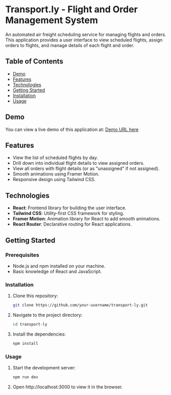 # Transport.ly - Flight and Order Management System

An automated air freight scheduling service for managing flights and orders. This application provides a user interface to view scheduled flights, assign orders to flights, and manage details of each flight and order.

## Table of Contents

- [Demo](#demo)
- [Features](#features)
- [Technologies](#technologies)
- [Getting Started](#getting-started)
- [Installation](#installation)
- [Usage](#usage)

## Demo

You can view a live demo of this application at: [Demo URL here](#)

## Features

- View the list of scheduled flights by day.
- Drill down into individual flight details to view assigned orders.
- View all orders with flight details (or as "unassigned" if not assigned).
- Smooth animations using Framer Motion.
- Responsive design using Tailwind CSS.

## Technologies

- **React**: Frontend library for building the user interface.
- **Tailwind CSS**: Utility-first CSS framework for styling.
- **Framer Motion**: Animation library for React to add smooth animations.
- **React Router**: Declarative routing for React applications.

## Getting Started

### Prerequisites

- Node.js and npm installed on your machine.
- Basic knowledge of React and JavaScript.

### Installation

1. Clone this repository:

   ```bash
   git clone https://github.com/your-username/transport-ly.git
   ```

2. Navigate to the project directory:

   ```bash
   cd transport-ly
   ```

3. Install the dependencies:

   ```bash
   npm install
   ```

### Usage

1. Start the development server:

   ```bash
   npm run dev
   ```

2. Open http://localhost:3000 to view it in the browser.
